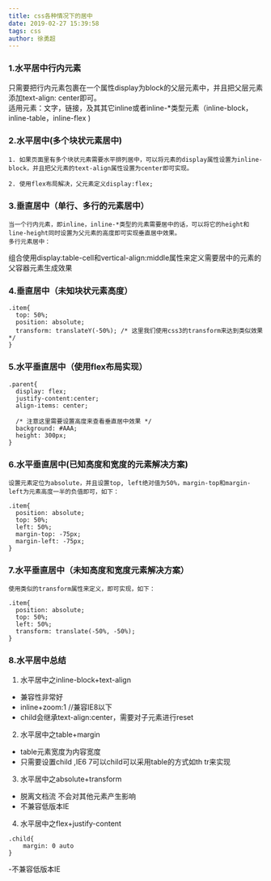 ```yaml
---
title: css各种情况下的居中
date: 2019-02-27 15:39:58
tags: css
author: 徐勇超
---
```


### 1.水平居中行内元素
    
只需要把行内元素包裹在一个属性display为block的父层元素中，并且把父层元素添加text-align: center即可。    
适用元素：文字，链接，及其其它inline或者inline-*类型元素（inline-block，inline-table，inline-flex )

### 2.水平居中(多个块状元素居中)
    1. 如果页面里有多个块状元素需要水平排列居中，可以将元素的display属性设置为inline-block，并且把父元素的text-align属性设置为center即可实现。
    
    2. 使用flex布局解决，父元素定义display:flex;

### 3.垂直居中（单行、多行的元素居中）
    当一个行内元素，即inline，inline-*类型的元素需要居中的话，可以将它的height和line-height同时设置为父元素的高度即可实现垂直居中效果。
    多行元素居中：
组合使用display:table-cell和vertical-align:middle属性来定义需要居中的元素的父容器元素生成效果

<!-- more -->

### 4.垂直居中（未知块状元素高度）

```
.item{
  top: 50%;
  position: absolute;
  transform: translateY(-50%); /* 这里我们使用css3的transform来达到类似效果 */
}
```

### 5.水平垂直居中（使用flex布局实现）

```
.parent{
  display: flex;
  justify-content:center;
  align-items: center;
  
  /* 注意这里需要设置高度来查看垂直居中效果 */
  background: #AAA;
  height: 300px;
}
```

### 6.水平垂直居中(已知高度和宽度的元素解决方案)

    设置元素定位为absolute，并且设置top, left绝对值为50%，margin-top和margin-left为元素高度一半的负值即可，如下：


```
.item{
  position: absolute;
  top: 50%;
  left: 50%;
  margin-top: -75px;
  margin-left: -75px;
}
```
### 7.水平垂直居中（未知高度和宽度元素解决方案）
    使用类似的transform属性来定义，即可实现，如下：

```
.item{
  position: absolute;
  top: 50%;
  left: 50%;
  transform: translate(-50%, -50%);
}
```

### 8.水平居中总结
1. 水平居中之inline-block+text-align
-   兼容性非常好
-   inline+zoom:1  //兼容IE8以下
-   child会继承text-align:center，需要对子元素进行reset

2. 水平居中之table+margin
-   table元素宽度为内容宽度
-   只需要设置child ,IE6 7可以child可以采用table的方式如th tr来实现

3. 水平居中之absolute+transform
- 脱离文档流 不会对其他元素产生影响
- 不兼容低版本IE

4. 水平居中之flex+justify-content

```
.child{
    margin: 0 auto
}
```

-不兼容低版本IE